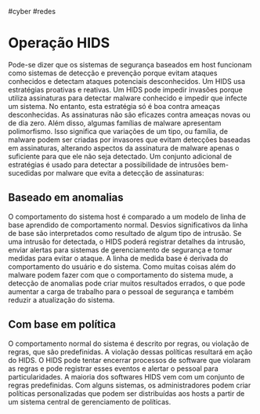 #cyber #redes 
# Operação HIDS

Pode-se dizer que os sistemas de segurança baseados em host funcionam como sistemas de detecção e prevenção porque evitam ataques conhecidos e detectam ataques potenciais desconhecidos. Um HIDS usa estratégias proativas e reativas. Um HIDS pode impedir invasões porque utiliza assinaturas para detectar malware conhecido e impedir que infecte um sistema. No entanto, esta estratégia só é boa contra ameaças desconhecidas. As assinaturas não são eficazes contra ameaças novas ou de dia zero. Além disso, algumas famílias de malware apresentam polimorfismo. Isso significa que variações de um tipo, ou família, de malware podem ser criadas por invasores que evitam detecções baseadas em assinaturas, alterando aspectos da assinatura de malware apenas o suficiente para que ele não seja detectado. Um conjunto adicional de estratégias é usado para detectar a possibilidade de intrusões bem-sucedidas por malware que evita a detecção de assinaturas:

## Baseado em anomalias

O comportamento do sistema host é comparado a um modelo de linha de base aprendido de comportamento normal. Desvios significativos da linha de base são interpretados como resultado de algum tipo de intrusão. Se uma intrusão for detectada, o HIDS poderá registrar detalhes da intrusão, enviar alertas para sistemas de gerenciamento de segurança e tomar medidas para evitar o ataque. A linha de medida base é derivada do comportamento do usuário e do sistema. Como muitas coisas além do malware podem fazer com que o comportamento do sistema mude, a detecção de anomalias pode criar muitos resultados errados, o que pode aumentar a carga de trabalho para o pessoal de segurança e também reduzir a atualização do sistema.

## Com base em política

O comportamento normal do sistema é descrito por regras, ou violação de regras, que são predefinidas. A violação dessas políticas resultará em ação do HIDS. O HIDS pode tentar encerrar processos de software que violaram as regras e pode registrar esses eventos e alertar o pessoal para particularidades. A maioria dos softwares HIDS vem com um conjunto de regras predefinidas. Com alguns sistemas, os administradores podem criar políticas personalizadas que podem ser distribuídas aos hosts a partir de um sistema central de gerenciamento de políticas.
























